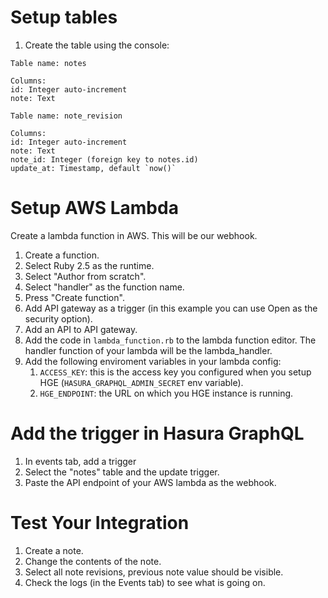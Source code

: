 # Setup tables

1. Create the table using the console:

```
Table name: notes

Columns:
id: Integer auto-increment
note: Text

Table name: note_revision

Columns:
id: Integer auto-increment
note: Text
note_id: Integer (foreign key to notes.id)
update_at: Timestamp, default `now()`

```

# Setup AWS Lambda

Create a lambda function in AWS. This will be our webhook.

1. Create a function.
1. Select Ruby 2.5 as the runtime.
1. Select "Author from scratch".
1. Select "handler" as the function name.
1. Press "Create function".
1. Add API gateway as a trigger (in this example you can use Open as the security option).
1. Add an API to API gateway.
1. Add the code in `lambda_function.rb` to the lambda function editor. The handler function of your lambda will be the lambda_handler.
1. Add the following enviroment variables in your lambda config:
   1. `ACCESS_KEY`: this is the access key you configured when you setup HGE (`HASURA_GRAPHQL_ADMIN_SECRET` env variable).
   1. `HGE_ENDPOINT`: the URL on which you HGE instance is running.

# Add the trigger in Hasura GraphQL

1. In events tab, add a trigger
1. Select the "notes" table and the update trigger.
1. Paste the API endpoint of your AWS lambda as the webhook.

# Test Your Integration

1. Create a note.
1. Change the contents of the note.
1. Select all note revisions, previous note value should be visible.
1. Check the logs (in the Events tab) to see what is going on.
